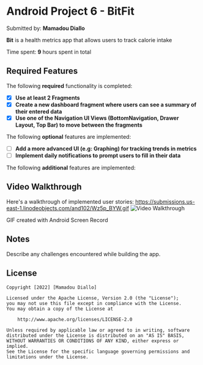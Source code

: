 # Android Project 6 - BitFit

Submitted by: **Mamadou Diallo**

**Bit** is a health metrics app that allows users to track calorie intake

Time spent: **9** hours spent in total

## Required Features

The following **required** functionality is completed:

- [x] **Use at least 2 Fragments**
- [x] **Create a new dashboard fragment where users can see a summary of their entered data**
- [x] **Use one of the Navigation UI Views (BottomNavigation, Drawer Layout, Top Bar) to move between the fragments**

The following **optional** features are implemented:

- [ ] **Add a more advanced UI (e.g: Graphing) for tracking trends in metrics**
- [ ] **Implement daily notifications to prompt users to fill in their data**

The following **additional** features are implemented:


## Video Walkthrough

Here's a walkthrough of implemented user stories:
https://submissions.us-east-1.linodeobjects.com/and102/Wz5p_BYW.gif
<img src='https://submissions.us-east-1.linodeobjects.com/and102/Wz5p_BYW.gif' title='Video Walkthrough' width='' alt='Video Walkthrough' />

GIF created with Android Screen Record


## Notes

Describe any challenges encountered while building the app.

## License

    Copyright [2022] [Mamadou Diallo]

    Licensed under the Apache License, Version 2.0 (the "License");
    you may not use this file except in compliance with the License.
    You may obtain a copy of the License at

        http://www.apache.org/licenses/LICENSE-2.0

    Unless required by applicable law or agreed to in writing, software
    distributed under the License is distributed on an "AS IS" BASIS,
    WITHOUT WARRANTIES OR CONDITIONS OF ANY KIND, either express or implied.
    See the License for the specific language governing permissions and
    limitations under the License.
